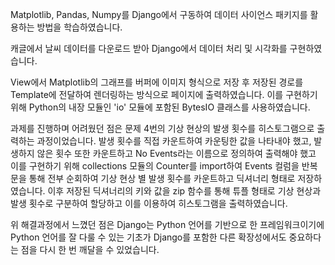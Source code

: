 Matplotlib, Pandas, Numpy를 Django에서 구동하여 데이터 사이언스 패키지를 활용하는 방법을 학습하였습니다.

캐글에서 날씨 데이터를 다운로드 받아 Django에서 데이터 처리 및 시각화를 구현하였습니다.

View에서 Matplotlib의 그래프를 버퍼에 이미지 형식으로 저장 후 저장된 경로를 Template에 전달하여 렌더링하는 방식으로 페이지에 출력하였습니다. 이를 구현하기 위해 Python의 내장 모듈인 'io' 모듈에 포함된 BytesIO 클래스를 사용하였습니다.

과제를 진행하며 어려웠던 점은 문제 4번의 기상 현상의 발생 횟수를 히스토그램으로 출력하는 과정이었습니다. 발생 횟수를 직접 카운트하여 카운팅한 값을 나타내야 했고, 발생하지 않은 횟수 또한 카운트하고 No Events라는 이름으로 정의하여 출력해야 했고 이를 구현하기 위해 collections 모듈의 Counter를 import하여 Events 컬럼을 반복문을 통해 전부 순회하여 기상 현상 별 발생 횟수를 카운트하고 딕셔너리 형태로 저장하였습니다. 이후 저장된 딕셔너리의 키와 값을 zip 함수를 통해 튜플 형태로 기상 현상과 발생 횟수로 구분하여 할당하고 이를 이용하여 히스토그램을 출력하였습니다.

위 해결과정에서 느꼈던 점은 Django는 Python 언어를 기반으로 한 프레임워크이기에 Python 언어를 잘 다룰 수 있는 기초가 Django를 포함한 다른 확장성에서도 중요하다는 점을 다시 한 번 깨달을 수 있었습니다.